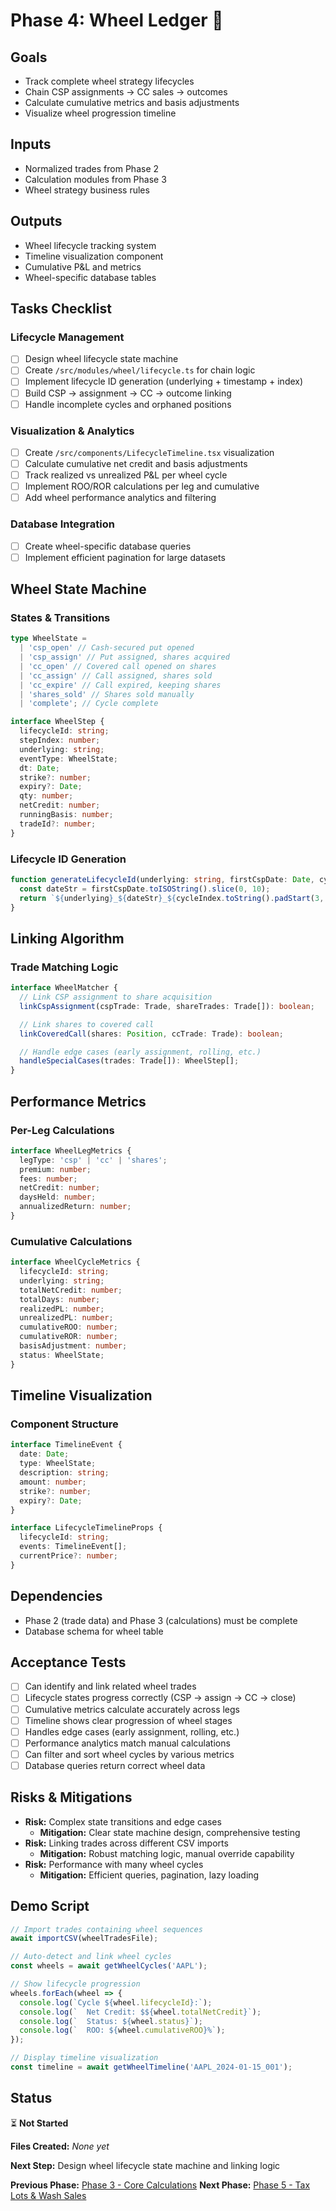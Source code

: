 # Phase 4: Wheel Ledger 🎡

## Goals

- Track complete wheel strategy lifecycles
- Chain CSP assignments → CC sales → outcomes
- Calculate cumulative metrics and basis adjustments
- Visualize wheel progression timeline

## Inputs

- Normalized trades from Phase 2
- Calculation modules from Phase 3
- Wheel strategy business rules

## Outputs

- Wheel lifecycle tracking system
- Timeline visualization component
- Cumulative P&L and metrics
- Wheel-specific database tables

## Tasks Checklist

### Lifecycle Management

- [ ] Design wheel lifecycle state machine
- [ ] Create `/src/modules/wheel/lifecycle.ts` for chain logic
- [ ] Implement lifecycle ID generation (underlying + timestamp + index)
- [ ] Build CSP → assignment → CC → outcome linking
- [ ] Handle incomplete cycles and orphaned positions

### Visualization & Analytics

- [ ] Create `/src/components/LifecycleTimeline.tsx` visualization
- [ ] Calculate cumulative net credit and basis adjustments
- [ ] Track realized vs unrealized P&L per wheel cycle
- [ ] Implement ROO/ROR calculations per leg and cumulative
- [ ] Add wheel performance analytics and filtering

### Database Integration

- [ ] Create wheel-specific database queries
- [ ] Implement efficient pagination for large datasets

## Wheel State Machine

### States & Transitions

```typescript
type WheelState =
  | 'csp_open' // Cash-secured put opened
  | 'csp_assign' // Put assigned, shares acquired
  | 'cc_open' // Covered call opened on shares
  | 'cc_assign' // Call assigned, shares sold
  | 'cc_expire' // Call expired, keeping shares
  | 'shares_sold' // Shares sold manually
  | 'complete'; // Cycle complete

interface WheelStep {
  lifecycleId: string;
  stepIndex: number;
  underlying: string;
  eventType: WheelState;
  dt: Date;
  strike?: number;
  expiry?: Date;
  qty: number;
  netCredit: number;
  runningBasis: number;
  tradeId?: number;
}
```

### Lifecycle ID Generation

```typescript
function generateLifecycleId(underlying: string, firstCspDate: Date, cycleIndex: number): string {
  const dateStr = firstCspDate.toISOString().slice(0, 10);
  return `${underlying}_${dateStr}_${cycleIndex.toString().padStart(3, '0')}`;
}
```

## Linking Algorithm

### Trade Matching Logic

```typescript
interface WheelMatcher {
  // Link CSP assignment to share acquisition
  linkCspAssignment(cspTrade: Trade, shareTrades: Trade[]): boolean;

  // Link shares to covered call
  linkCoveredCall(shares: Position, ccTrade: Trade): boolean;

  // Handle edge cases (early assignment, rolling, etc.)
  handleSpecialCases(trades: Trade[]): WheelStep[];
}
```

## Performance Metrics

### Per-Leg Calculations

```typescript
interface WheelLegMetrics {
  legType: 'csp' | 'cc' | 'shares';
  premium: number;
  fees: number;
  netCredit: number;
  daysHeld: number;
  annualizedReturn: number;
}
```

### Cumulative Calculations

```typescript
interface WheelCycleMetrics {
  lifecycleId: string;
  underlying: string;
  totalNetCredit: number;
  totalDays: number;
  realizedPL: number;
  unrealizedPL: number;
  cumulativeROO: number;
  cumulativeROR: number;
  basisAdjustment: number;
  status: WheelState;
}
```

## Timeline Visualization

### Component Structure

```typescript
interface TimelineEvent {
  date: Date;
  type: WheelState;
  description: string;
  amount: number;
  strike?: number;
  expiry?: Date;
}

interface LifecycleTimelineProps {
  lifecycleId: string;
  events: TimelineEvent[];
  currentPrice?: number;
}
```

## Dependencies

- Phase 2 (trade data) and Phase 3 (calculations) must be complete
- Database schema for wheel table

## Acceptance Tests

- [ ] Can identify and link related wheel trades
- [ ] Lifecycle states progress correctly (CSP → assign → CC → close)
- [ ] Cumulative metrics calculate accurately across legs
- [ ] Timeline shows clear progression of wheel stages
- [ ] Handles edge cases (early assignment, rolling, etc.)
- [ ] Performance analytics match manual calculations
- [ ] Can filter and sort wheel cycles by various metrics
- [ ] Database queries return correct wheel data

## Risks & Mitigations

- **Risk:** Complex state transitions and edge cases
  - **Mitigation:** Clear state machine design, comprehensive testing
- **Risk:** Linking trades across different CSV imports
  - **Mitigation:** Robust matching logic, manual override capability
- **Risk:** Performance with many wheel cycles
  - **Mitigation:** Efficient queries, pagination, lazy loading

## Demo Script

```typescript
// Import trades containing wheel sequences
await importCSV(wheelTradesFile);

// Auto-detect and link wheel cycles
const wheels = await getWheelCycles('AAPL');

// Show lifecycle progression
wheels.forEach(wheel => {
  console.log(`Cycle ${wheel.lifecycleId}:`);
  console.log(`  Net Credit: $${wheel.totalNetCredit}`);
  console.log(`  Status: ${wheel.status}`);
  console.log(`  ROO: ${wheel.cumulativeROO}%`);
});

// Display timeline visualization
const timeline = await getWheelTimeline('AAPL_2024-01-15_001');
```

## Status

⏳ **Not Started**

**Files Created:** _None yet_

**Next Step:** Design wheel lifecycle state machine and linking logic

**Previous Phase:** [Phase 3 - Core Calculations](./phase-3-calculations.md)
**Next Phase:** [Phase 5 - Tax Lots & Wash Sales](./phase-5-tax-lots.md)
